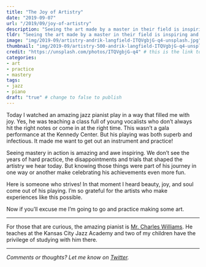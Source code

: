 ```yaml
---
title: "The Joy of Artistry"
date: "2019-09-07"
url: "/2019/09/joy-of-artistry"
description: "Seeing the art made by a master in their field is inspiring and gives us hope that we too can strive and create something beautiful. A master jazz pianist reaffirmed this for me today."
tldr: "Seeing the art made by a master in their field is inspiring and gives us hope that we too can strive and create something beautiful. A master jazz pianist reaffirmed this for me today."
image: "img/2019-09/artistry-andrik-langfield-ITQVgbjG-q4-unsplash.jpg" # default width is 1280, path starts with "img/whatever.ext"
thumbnail: "img/2019-09/artistry-500-andrik-langfield-ITQVgbjG-q4-unsplash.jpeg" # default size should be 500x500, path starts with "img/whatever.ext"
credit: "https://unsplash.com/photos/ITQVgbjG-q4" # this is the link to the page the image came from 
categories:
- art
- practice
- mastery
tags: 
- jazz
- piano
draft: "true" # change to false to publish
---
```


Today I watched an amazing jazz pianist play in a way that filled me with joy. Yes, he was teaching a class full of young vocalists who don’t always hit the right notes or come in at the right time. This wasn’t a gala performance at the Kennedy Center. But his playing was both superb and infectious. It made me want to get out an instrument and practice! 

Seeing mastery in action is amazing and awe inspiring. We don’t see the years of hard practice, the disappointments and trials that shaped the artistry we hear today. But knowing those things were part of his journey in one way or another make celebrating his achievements even more fun. 

Here is someone who strives! In that moment I heard beauty, joy, and soul come out of his playing. I’m so grateful for the artists who make experiences like this possible. 

Now if you’ll excuse me I’m going to go and practice making some art.

---

For those that are curious, the amazing pianist is [Mr. Charles Williams](https://www.charleswilliamspiano.com/). He teaches at the Kansas City Jazz Academy and two of my children have the privilege of studying with him there.

---

*Comments or thoughts? Let me know on [Twitter](https://twitter.com/adamtervort/).*